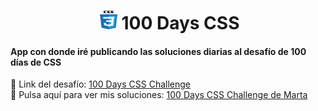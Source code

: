 <h1 align="center"><a href="https://desarrolloweb.com/manuales/css3.html" target="_blank"> <img src="https://raw.githubusercontent.com/devicons/devicon/master/icons/css3/css3-original-wordmark.svg" alt="css3" width="40" height="30"/></a>100 Days CSS</h1>

<h4>App con donde iré publicando las soluciones diarias al desafío de 100 días de CSS</h4>

:link:  Link del desafío: <a href="https://100dayscss.com/days/1/">100 Days CSS Challenge</a><br>
:brain:  Pulsa aquí para ver mis soluciones: <a href="https://martalopeez.github.io/100DaysCSS/">100 Days CSS Challenge de Marta</a>

